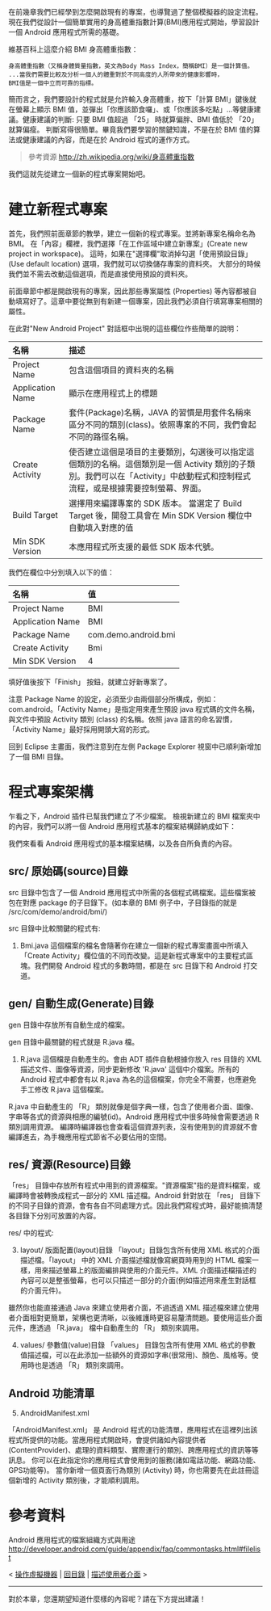 在前幾章我們已經學到怎麼開啟現有的專案，也導覽過了整個模擬器的設定流程。
現在我們從設計一個簡單實用的身高體重指數計算(BMI)應用程式開始，學習設計一個 Android 應用程式所需的基礎。

維基百科上這麼介紹 BMI 身高體重指數：
```
身高體重指數（又稱身體質量指數，英文為Body Mass Index，簡稱BMI）是一個計算值。
...當我們需要比較及分析一個人的體重對於不同高度的人所帶來的健康影響時，
BMI值是一個中立而可靠的指標。 
```

簡而言之，我們要設計的程式就是允許輸入身高體重，按下「計算 BMI」鍵後就在螢幕上顯示 BMI 值，並彈出「你應該節食囉」、或「你應該多吃點」...等健康建議。健康建議的判斷:
只要 BMI 值超過 「25」 時就算偏胖、BMI 值低於 「20」 就算偏瘦。
判斷寫得很簡單。畢竟我們要學習的關鍵知識，不是在於 BMI 值的算法或健康建議的內容，而是在於 Android 程式的運作方式。


> 參考資源 http://zh.wikipedia.org/wiki/身高體重指數

我們這就先從建立一個新的程式專案開始吧。

# 建立新程式專案 #

首先，我們照前面章節的教學，建立一個新的程式專案。並將新專案名稱命名為 BMI。
在「內容」欄裡，我們選擇「在工作區域中建立新專案」(Create new project in workspace)。
這時，如果在"選擇欄"取消掉勾選「使用預設目錄」(Use default location) 選項，我們就可以切換儲存專案的資料夾。
大部分的時候我們並不需去改動這個選項，而是直接使用預設的資料夾。

前面章節中都是開啟現有的專案，因此那些專案屬性 (Properties) 等內容都被自動填寫好了。這章中要從無到有新建一個專案，因此我們必須自行填寫專案相關的屬性。

在此對"New Android Project" 對話框中出現的這些欄位作些簡單的說明：

| 名稱  | 描述 |
|:--------|:-------|
| Project Name | 包含這個項目的資料夾的名稱 |
| Application Name | 顯示在應用程式上的標題 |
| Package Name | 套件(Package)名稱，JAVA 的習慣是用套件名稱來區分不同的類別(class)。依照專案的不同，我們會起不同的路徑名稱。 |
| Create Activity | 使否建立這個是項目的主要類別，勾選後可以指定這個類別的名稱。這個類別是一個 Activity 類別的子類別。我們可以在「Activity」中啟動程式和控制程式流程，或是根據需要控制螢幕、界面。 |
| Build Target |	選擇用來編譯專案的 SDK 版本。 當選定了 Build Target 後，開發工具會在 Min SDK Version 欄位中自動填入對應的值|
| Min SDK Version | 本應用程式所支援的最低 SDK 版本代號。 |

我們在欄位中分別填入以下的值：

| 名稱  | 值 |
|:--------|:----|
| Project Name | BMI |
| Application Name | BMI |
| Package Name | com.demo.android.bmi |
| Create  Activity | Bmi |
| Min SDK Version | 4 |

填好值後按下「Finish」 按鈕，就建立好新專案了。

注意 Package Name 的設定，必須至少由兩個部分所構成，例如：com.android。「Activity Name」是指定用來產生預設 java 程式碼的文件名稱，與文件中預設 Activity 類別 (class) 的名稱。依照 java 語言的命名習慣，「Activity Name」最好採用開頭大寫的形式。

回到 Eclipse 主畫面，我們注意到在左側 Package Explorer 視窗中已順利新增加了一個 BMI 目錄。

# 程式專案架構 #

乍看之下，Android 插件已幫我們建立了不少檔案。
檢視新建立的 BMI 檔案夾中的內容，我們可以將一個 Android 應用程式基本的檔案結構歸納成如下：

我們來看看 Android 應用程式的基本檔案結構，以及各自所負責的內容。

## src/ 原始碼(source)目錄 ##

src 目錄中包含了一個 Android 應用程式中所需的各個程式碼檔案。這些檔案被包在對應 package 的子目錄下。(如本章的 BMI 例子中，子目錄指的就是 /src/com/demo/android/bmi/)

src 目錄中比較關鍵的程式有:

1. Bmi.java
這個檔案的檔名會隨著你在建立一個新的程式專案畫面中所填入「Create Activity」欄位值的不同而改變。這是新程式專案中的主要程式區塊。我們開發 Android 程式的多數時間，都是在 src 目錄下和 Android 打交道。

## gen/ 自動生成(Generate)目錄 ##

gen 目錄中存放所有自動生成的檔案。

gen 目錄中最關鍵的程式就是 R.java 檔。

1. R.java
這個檔是自動產生的。會由 ADT 插件自動根據你放入 res 目錄的 XML 描述文件、圖像等資源，同步更新修改 'R.java' 這個中介檔案。所有的 Android 程式中都會有以 R.java 為名的這個檔案，你完全不需要，也應避免手工修改 R.java 這個檔案。

R.java 中自動產生的 「R」 類別就像是個字典一樣，包含了使用者介面、圖像、字串等各式的資源與相應的編號(id)。Android 應用程式中很多時候會需要透過 R 類別調用資源。
編譯時編譯器也會查看這個資源列表，沒有使用到的資源就不會編譯進去，為手機應用程式節省不必要佔用的空間。

## res/ 資源(Resource)目錄 ##

「res」 目錄中存放所有程式中用到的資源檔案。"資源檔案"指的是資料檔案，或編譯時會被轉換成程式一部分的 XML 描述檔。Android 針對放在 「res」 目錄下的不同子目錄的資源，會有各自不同處理方式。因此我們寫程式時，最好能搞清楚各目錄下分別可放置的內容。

res/ 中的程式:

3. layout/ 版面配置(layout)目錄
「layout」目錄包含所有使用 XML 格式的介面描述檔。「layout」 中的 XML 介面描述檔就像寫網頁時用到的 HTML 檔案一樣，用來描述螢幕上的版面編排與使用的介面元件。XML 介面描述檔描述的內容可以是整張螢幕，也可以只描述一部分的介面(例如描述用來產生對話框的介面元件)。

雖然你也能直接通過 Java 來建立使用者介面，不過透過 XML 描述檔來建立使用者介面相對更簡單，架構也更清晰，以後維護時更容易釐清問題。要使用這些介面元件，應透過 「R.java」 檔中自動產生的 「R」 類別來調用。

4. values/ 參數值(value)目錄
「values」 目錄包含所有使用 XML 格式的參數值描述檔，可以在此添加一些額外的資源如字串(很常用)、顏色、風格等。使用時也是透過 「R」 類別來調用。

## Android 功能清單 ##

5. AndroidManifest.xml

「AndroidManifest.xml」 是 Android 程式的功能清單，應用程式在這裡列出該程式所提供的功能。當應用程式開啟時，會提供諸如內容提供者(ContentProvider)、處理的資料類型、實際運行的類別、跨應用程式的資訊等等訊息。
你可以在此指定你的應用程式會使用到的服務(諸如電話功能、網路功能、GPS功能等)。
當你新增一個頁面行為類別 (Activity) 時，你也需要先在此註冊這個新增的 Activity 類別後，才能順利調用。

# 參考資料 #

Android 應用程式的檔案組織方式與用途 http://developer.android.com/guide/appendix/faq/commontasks.html#filelist


< [操作虛擬機器](PlayEmulator.md) | [回目錄](DiveIntoAndroid.md) | [描述使用者介面](AndroidUI.md) >


---


對於本章，您還期望知道什麼樣的內容呢？請在下方提出建議！